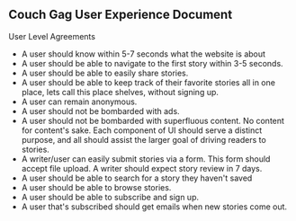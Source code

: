 Couch Gag User Experience Document
---

User Level Agreements

- A user should know within 5-7 seconds what the website is about
- A user should be able to navigate to the first story within 3-5 seconds.
- A user should be able to easily share stories.
- A user should be able to keep track of their favorite stories all in one place, lets call this place shelves, without signing up.
- A user can remain anonymous.
- A user should not be bombarded with ads.
- A user should not be bombarded with superfluous content. No content for content's sake. Each component of UI should serve a distinct purpose, and all should assist the larger goal of driving readers to stories.
- A writer/user can easily submit stories via a form. This form should accept file upload. A writer should expect story review in 7 days.
- A user should be able to search for a story they haven't saved
- A user should be able to browse stories.
- A user should be able to subscribe and sign up. 
- A user that's subscribed should get emails when new stories come out.